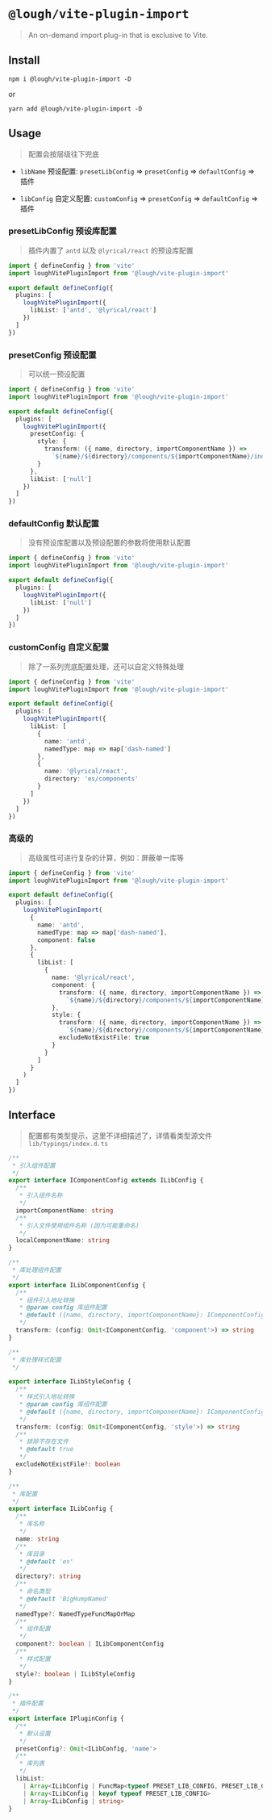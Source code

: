 # `@lough/vite-plugin-import`

> An on-demand import plug-in that is exclusive to Vite.

## Install

```shell
npm i @lough/vite-plugin-import -D
```

or

```shell
yarn add @lough/vite-plugin-import -D
```

## Usage

> 配置会按层级往下兜底

- `libName` 预设配置: `presetLibConfig` => `presetConfig` => `defaultConfig` => 插件

- `libConfig` 自定义配置: `customConfig` => `presetConfig` => `defaultConfig` => 插件

### presetLibConfig 预设库配置

> 插件内置了 `antd` 以及 `@lyrical/react` 的预设库配置

```ts
import { defineConfig } from 'vite'
import loughVitePluginImport from '@lough/vite-plugin-import'

export default defineConfig({
  plugins: [
    loughVitePluginImport({
      libList: ['antd', '@lyrical/react']
    })
  ]
})
```

### presetConfig 预设配置

> 可以统一预设配置

```ts
import { defineConfig } from 'vite'
import loughVitePluginImport from '@lough/vite-plugin-import'

export default defineConfig({
  plugins: [
    loughVitePluginImport({
      presetConfig: {
        style: {
          transform: ({ name, directory, importComponentName }) =>
            `${name}/${directory}/components/${importComponentName}/index.css`
        }
      },
      libList: ['null']
    })
  ]
})
```

### defaultConfig 默认配置

> 没有预设库配置以及预设配置的参数将使用默认配置

```ts
import { defineConfig } from 'vite'
import loughVitePluginImport from '@lough/vite-plugin-import'

export default defineConfig({
  plugins: [
    loughVitePluginImport({
      libList: ['null']
    })
  ]
})
```

### customConfig 自定义配置

> 除了一系列兜底配置处理，还可以自定义特殊处理

```ts
import { defineConfig } from 'vite'
import loughVitePluginImport from '@lough/vite-plugin-import'

export default defineConfig({
  plugins: [
    loughVitePluginImport({
      libList: [
        {
          name: 'antd',
          namedType: map => map['dash-named']
        },
        {
          name: '@lyrical/react',
          directory: 'es/components'
        }
      ]
    })
  ]
})
```

### 高级的

> 高级属性可进行复杂的计算，例如：屏蔽单一库等

```ts
import { defineConfig } from 'vite'
import loughVitePluginImport from '@lough/vite-plugin-import'

export default defineConfig({
  plugins: [
    loughVitePluginImport(
      {
        name: 'antd',
        namedType: map => map['dash-named'],
        component: false
      },
      {
        libList: [
          {
            name: '@lyrical/react',
            component: {
              transform: ({ name, directory, importComponentName }) =>
                `${name}/${directory}/components/${importComponentName}`
            },
            style: {
              transform: ({ name, directory, importComponentName }) =>
                `${name}/${directory}/components/${importComponentName}/style`,
              excludeNotExistFile: true
            }
          }
        ]
      }
    )
  ]
})
```

## Interface

> 配置都有类型提示，这里不详细描述了，详情看类型源文件 `lib/typings/index.d.ts`

```ts
/**
 * 引入组件配置
 */
export interface IComponentConfig extends ILibConfig {
  /**
   * 引入组件名称
   */
  importComponentName: string
  /**
   * 引入文件使用组件名称 (因为可能重命名)
   */
  localComponentName: string
}

/**
 * 库处理组件配置
 */
export interface ILibComponentConfig {
  /**
   * 组件引入地址转换
   * @param config 库组件配置
   * @default ({name, directory, importComponentName}: IComponentConfig) => `${name}/${directory}/${importComponentName}`
   */
  transform: (config: Omit<IComponentConfig, 'component'>) => string
}

/**
 * 库处理样式配置
 */

export interface ILibStyleConfig {
  /**
   * 样式引入地址转换
   * @param config 库组件配置
   * @default ({name, directory, importComponentName}: IComponentConfig) => `${name}/${directory}/${importComponentName}/style`
   */
  transform: (config: Omit<IComponentConfig, 'style'>) => string
  /**
   * 排除不存在文件
   * @default true
   */
  excludeNotExistFile?: boolean
}

/**
 * 库配置
 */
export interface ILibConfig {
  /**
   * 库名称
   */
  name: string
  /**
   * 库目录
   * @default 'es'
   */
  directory?: string
  /**
   * 命名类型
   * @default 'BigHumpNamed'
   */
  namedType?: NamedTypeFuncMapOrMap
  /**
   * 组件配置
   */
  component?: boolean | ILibComponentConfig
  /**
   * 样式配置
   */
  style?: boolean | ILibStyleConfig
}

/**
 * 插件配置
 */
export interface IPluginConfig {
  /**
   * 默认设置
   */
  presetConfig?: Omit<ILibConfig, 'name'>
  /**
   * 库列表
   */
  libList:
    | Array<ILibConfig | FuncMap<typeof PRESET_LIB_CONFIG, PRESET_LIB_CONFIG>>
    | Array<ILibConfig | keyof typeof PRESET_LIB_CONFIG>
    | Array<ILibConfig | string>
}
```
